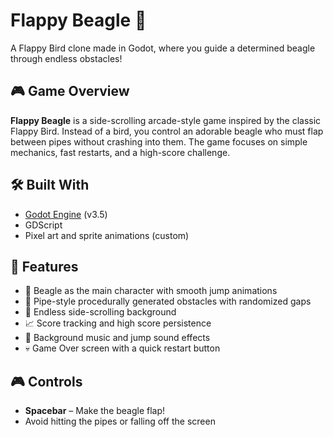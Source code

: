 # Flappy Beagle 🐶

A Flappy Bird clone made in Godot, where you guide a determined beagle through endless obstacles!

## 🎮 Game Overview

**Flappy Beagle** is a side-scrolling arcade-style game inspired by the classic Flappy Bird. Instead of a bird, you control an adorable beagle who must flap between pipes without crashing into them. The game focuses on simple mechanics, fast restarts, and a high-score challenge.

## 🛠 Built With

- [Godot Engine](https://godotengine.org/) (v3.5)
- GDScript
- Pixel art and sprite animations (custom)

## 🧩 Features

- 🐾 Beagle as the main character with smooth jump animations
- 🛑 Pipe-style procedurally generated obstacles with randomized gaps
- 🌆 Endless side-scrolling background
- 📈 Score tracking and high score persistence
- 🎵 Background music and jump sound effects
- 💀 Game Over screen with a quick restart button

## 🎮 Controls

- **Spacebar** – Make the beagle flap!
- Avoid hitting the pipes or falling off the screen
